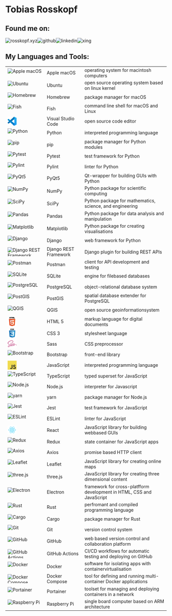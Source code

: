 # Tobias Rosskopf

## Found me on:
[<img align="left" height="28px" alt="rosskopf.xyz" src="https://upload.wikimedia.org/wikipedia/commons/thumb/c/c4/Globe_icon.svg/1200px-Globe_icon.svg.png"/>][website]
[<img align="left" height="28px" alt="github" src="https://upload.wikimedia.org/wikipedia/commons/thumb/9/91/Octicons-mark-github.svg/2048px-Octicons-mark-github.svg.png"/>][github]
[<img align="left" height="28px" alt="linkedin" src="https://upload.wikimedia.org/wikipedia/commons/thumb/0/01/LinkedIn_Logo.svg/291px-LinkedIn_Logo.svg.png"/>][linkedin]
[<img align="left" height="28px" alt="xing" src="https://w7.pngwing.com/pngs/374/219/png-transparent-logo-xing-expression-design-miscellaneous-angle-text-thumbnail.png"/>][xing]
<br />

## My Languages and Tools:

<table>
  <tr>
    <td><img align="left" alt="Apple macOS" height="28px" src="https://upload.wikimedia.org/wikipedia/commons/c/c9/Finder_Icon_macOS_Big_Sur.png" /></td>
    <td>Apple macOS</td>
    <td>operating system for macintosh computers</td>
  </tr>
  <tr>
    <td><img align="left" alt="Ubuntu" height="28px" src="https://assets.ubuntu.com/v1/29985a98-ubuntu-logo32.png" /></td>
    <td>Ubuntu</td>
    <td>open source operating system based on linux kernel</td>
  </tr>
  <tr>
    <td><img align="left" alt="Homebrew" height="28px" src="https://upload.wikimedia.org/wikipedia/commons/3/34/Homebrew_logo.png" /></td>
    <td>Homebrew</td>
    <td>package manager for macOS</td>
  </tr>
  <tr>
    <td><img align="left" alt="Fish" height="28px" src="https://fishshell.com/assets/img/Terminal_Logo_LCD_Small.png" /></td>
    <td>Fish</td>
    <td>command line shell for macOS and Linux</td>
  </tr>
  <tr>
    <td><img align="left" alt="Visual Studio Code" height="28px" src="https://raw.githubusercontent.com/github/explore/80688e429a7d4ef2fca1e82350fe8e3517d3494d/topics/visual-studio-code/visual-studio-code.png" /></td>
    <td>Visual Studio Code</td>
    <td>open source code editor</td>
  </tr>
  <tr>
    <td><img align="left" alt="Python" height="28px" src="https://upload.wikimedia.org/wikipedia/commons/c/c3/Python-logo-notext.svg" /></td>
    <td>Python</td>
    <td>interpreted programming language</td>
  </tr>
  <tr>
    <td><img align="left" alt="pip" height="28px" src="https://upload.wikimedia.org/wikipedia/commons/thumb/6/64/PyPI_logo.svg/1200px-PyPI_logo.svg.png" /></td>
    <td>pip</td>
    <td>package manager for Python modules</td>
  </tr>
  <tr>
    <td><img align="left" alt="Pytest" height="28px" src="https://docs.pytest.org/en/latest/_static/pytest_logo_curves.svg" /></td>
    <td>Pytest</td>
    <td>test framework for Python</td>
  </tr>
  <tr>
    <td><img align="left" alt="Pylint" height="28px" src="https://upload.wikimedia.org/wikipedia/commons/thumb/f/f1/Pylint_Logo_2018.svg/544px-Pylint_Logo_2018.svg.png" /></td>
    <td>Pylint</td>
    <td>linter for Python</td>
  </tr>
  <tr>
    <td><img align="left" alt="PyQt5" height="28px" src="https://upload.wikimedia.org/wikipedia/commons/thumb/e/e6/Python_and_Qt.svg/737px-Python_and_Qt.svg.png" /></td>
    <td>PyQt5</td>
    <td>Qt-wrapper for building GUIs with Python</td>
  </tr>
  <tr>
    <td><img align="left" alt="NumPy" height="28px" src="https://user-images.githubusercontent.com/50221806/86498201-a8bd8680-bd39-11ea-9d08-66b610a8dc01.png" /></td>
    <td>NumPy</td>
    <td>Python package for scientific computing</td>
  </tr>
  <tr>
    <td><img align="left" alt="SciPy" height="28px" src="https://upload.wikimedia.org/wikipedia/commons/thumb/b/b2/SCIPY_2.svg/512px-SCIPY_2.svg.png" /></td>
    <td>SciPy</td>
    <td>Python package for mathematics, science, and engineering</td>
  </tr>
  <tr>
    <td><img align="left" alt="Pandas" height="28px" src="https://pandas.pydata.org/static/img/pandas_mark.svg" /></td>
    <td>Pandas</td>
    <td>Python package for data analysis and manipulation</td>
  </tr>
  <tr>
    <td><img align="left" alt="Matplotlib" height="28px" src="https://upload.wikimedia.org/wikipedia/commons/thumb/0/01/Created_with_Matplotlib-logo.svg/2048px-Created_with_Matplotlib-logo.svg.png" /></td>
    <td>Matplotlib</td>
    <td>Python package for creating visualisations</td>
  </tr>
  <tr>
    <td><img align="left" alt="Django" height="28px" src="https://upload.wikimedia.org/wikipedia/de/thumb/0/0e/Django-logo.svg/2000px-Django-logo.svg.png" /></td>
    <td>Django</td>
    <td>web framework for Python</td>
  </tr>
  <tr>
    <td><img align="left" alt="Django REST Framework" height="28px" src="https://res.cloudinary.com/practicaldev/image/fetch/s--LIUQov36--/c_imagga_scale,f_auto,fl_progressive,h_420,q_auto,w_1000/https://dev-to-uploads.s3.amazonaws.com/i/p91vvc4ktmv42v7smvox.png" /></td>
    <td>Django REST Framework</td>
    <td>Django plugin for building REST APIs</td>
  </tr>
  <tr>
    <td><img align="left" alt="Postman" height="28px" src="https://seeklogo.com/images/P/postman-logo-F43375A2EB-seeklogo.com.png" /></td>
    <td>Postman</td>
    <td>client for API development and testing</td>
  </tr>
  <tr>
    <td><img align="left" alt="SQLite" height="28px" src="https://upload.wikimedia.org/wikipedia/commons/thumb/9/97/Sqlite-square-icon.svg/2048px-Sqlite-square-icon.svg.png" /></td>
    <td>SQLite</td>
    <td>engine for filebased databases</td>
  </tr>
  <tr>
    <td><img align="left" alt="PostgreSQL" height="28px" src="https://upload.wikimedia.org/wikipedia/de/thumb/4/4b/Postgresql.svg/1200px-Postgresql.svg.png" /></td>
    <td>PostgreSQL</td>
    <td>object-relational database system </td>
  </tr>
  <tr>
    <td><img align="left" alt="PostGIS" height="28px" src="https://live.osgeo.org/archive/6.0/_images/logo-PostGIS.png" /></td>
    <td>PostGIS</td>
    <td>spatial database extender for PostgreSQL</td>
  </tr>
  <tr>
    <td><img align="left" alt="QGIS" height="28px" src="https://upload.wikimedia.org/wikipedia/commons/thumb/9/91/QGIS_logo_new.svg/1200px-QGIS_logo_new.svg.png" /></td>
    <td>QGIS</td>
    <td>open source geoinformationsystem</td>
  </tr>
  <tr>
    <td><img align="left" alt="HTML5" height="28px" src="https://raw.githubusercontent.com/github/explore/80688e429a7d4ef2fca1e82350fe8e3517d3494d/topics/html/html.png" /></td>
    <td>HTML 5</td>
    <td>markup language for digital documents</td>
  </tr>
  <tr>
    <td><img align="left" alt="CSS3" height="28px" src="https://raw.githubusercontent.com/github/explore/80688e429a7d4ef2fca1e82350fe8e3517d3494d/topics/css/css.png" /></td>
    <td>CSS 3</td>
    <td>stylesheet language</td>
  </tr>
  <tr>
    <td><img align="left" alt="Sass" height="28px" src="https://raw.githubusercontent.com/github/explore/80688e429a7d4ef2fca1e82350fe8e3517d3494d/topics/sass/sass.png" /></td>
    <td>Sass</td>
    <td>CSS preprocessor</td>
  </tr>
  <tr>
    <td><img align="left" alt="Bootstrap" height="28px" src="https://upload.wikimedia.org/wikipedia/commons/thumb/b/b2/Bootstrap_logo.svg/2560px-Bootstrap_logo.svg.png" /></td>
    <td>Bootstrap</td>
    <td>front-end library</td>
  </tr>
  <tr>
    <td><img align="left" alt="JavaScript" height="28px" src="https://raw.githubusercontent.com/github/explore/80688e429a7d4ef2fca1e82350fe8e3517d3494d/topics/javascript/javascript.png" /></td>
    <td>JavaScript</td>
    <td>interpreted programming language</td>
  </tr>
  <tr>
    <td><img align="left" alt="TypeScript" height="28px" src="https://upload.wikimedia.org/wikipedia/commons/thumb/4/4c/Typescript_logo_2020.svg/1200px-Typescript_logo_2020.svg.png" /></td>
    <td>TypeScript</td>
    <td>typed superset for JavaScript</td>
  </tr>
  <tr>
    <td><img align="left" alt="Node.js" height="28px" src="https://upload.wikimedia.org/wikipedia/commons/thumb/d/d9/Node.js_logo.svg/1280px-Node.js_logo.svg.png" /></td>
    <td>Node.js</td>
    <td>interpreter for Javascript</td>
  </tr>
  <tr>
    <td><img align="left" alt="yarn" height="28px" src="https://seeklogo.com/images/Y/yarn-logo-F5E7A65FA2-seeklogo.com.png" /></td>
    <td>yarn</td>
    <td>package manager for Node.js</td>
  </tr>
  <tr>
    <td><img align="left" alt="Jest" height="28px" src="https://cdn.freebiesupply.com/logos/large/2x/jest-logo-png-transparent.png" /></td>
    <td>Jest</td>
    <td>test framework for JavaScript</td>
  </tr>
  <tr>
    <td><img align="left" alt="ESLint" height="28px" src="https://upload.wikimedia.org/wikipedia/commons/thumb/e/e3/ESLint_logo.svg/324px-ESLint_logo.svg.png" /></td>
    <td>ESLint</td>
    <td>linter for JavaScript</td>
  </tr>
  <tr>
    <td><img align="left" alt="React" height="28px" src="https://raw.githubusercontent.com/github/explore/80688e429a7d4ef2fca1e82350fe8e3517d3494d/topics/react/react.png" /></td>
    <td>React</td>
    <td>JavaScript library for building webbased GUIs</td>
  </tr>
  <tr>
    <td><img align="left" alt="Redux" height="28px" src="https://upload.wikimedia.org/wikipedia/commons/4/49/Redux.png" /></td>
    <td>Redux</td>
    <td>state container for JavaScript apps</td>
  </tr>
  <tr>
    <td><img align="left" alt="Axios" height="28px" src="https://user-images.githubusercontent.com/8939680/57233882-20344080-6fe5-11e9-9086-d20a955bed59.png" /></td>
    <td>Axios</td>
    <td>promise based HTTP client </td>
  </tr>
  <tr>
    <td><img align="left" alt="Leaflet" height="28px" src="https://upload.wikimedia.org/wikipedia/commons/thumb/1/13/Leaflet_logo.svg/1200px-Leaflet_logo.svg.png" /></td>
    <td>Leaflet</td>
    <td>JavaScript library for creating online maps</td>
  </tr>
  <tr>
    <td><img align="left" alt="three.js" height="28px" src="https://discoverthreejs.com/images/app-logos/forum.png" /></td>
    <td>three.js</td>
    <td>JavaScript library for creating three dimensional content</td>
  </tr>
  <tr>
    <td><img align="left" alt="Electron" height="28px" src="https://upload.wikimedia.org/wikipedia/commons/thumb/9/91/Electron_Software_Framework_Logo.svg/1200px-Electron_Software_Framework_Logo.svg.png" /></td>
    <td>Electron</td>
    <td>framework for cross-platfform development in HTML, CSS and JavaScript</td>
  </tr>
  <tr>
    <td><img align="left" alt="Rust" height="28px" src="https://upload.wikimedia.org/wikipedia/commons/thumb/d/d5/Rust_programming_language_black_logo.svg/2048px-Rust_programming_language_black_logo.svg.png" /></td>
    <td>Rust</td>
    <td>perfromant and compiled programming language</td>
  </tr>
  <tr>
    <td><img align="left" alt="Cargo" height="28px" src="https://doc.rust-lang.org/cargo/images/Cargo-Logo-Small.png" /></td>
    <td>Cargo</td>
    <td>package manager for Rust</td>
  </tr>
  <tr>
    <td><img align="left" alt="Git" height="28px" src="https://git-scm.com/images/logos/downloads/Git-Icon-1788C.png" /></td>
    <td>Git</td>
    <td>version control system</td>
  </tr>
  <tr>
    <td><img align="left" alt="GitHub" height="28px" src="https://upload.wikimedia.org/wikipedia/commons/thumb/9/91/Octicons-mark-github.svg/2048px-Octicons-mark-github.svg.png" /></td>
    <td>GitHub</td>
    <td>web based version control and collaboration platform</td>
  </tr>
  <tr>
    <td><img align="left" alt="GitHub Actions" height="28px" src="https://avatars.githubusercontent.com/u/44036562?s=280&v=4" /></td>
    <td>GitHub Actions</td>
    <td>CI/CD workflows for automatic testing and deploying on GitHub</td>
  </tr>
  <tr>
    <td><img align="left" alt="Docker" height="28px" src="https://www.docker.com/sites/default/files/d8/2019-07/vertical-logo-monochromatic.png" /></td>
    <td>Docker</td>
    <td>software for isolating apps with containervirtualisation</td>
  </tr>
  <tr>
    <td><img align="left" alt="Docker Compose" height="28px" src="https://www.willhoeft-it.com/images/posts/2016-04-compose.png" /></td>
    <td>Docker Compose</td>
    <td>tool for defining and running multi-container Docker applications</td>
  </tr>
  <tr>
    <td><img align="left" alt="Portainer" height="28px" src="https://www.diytechguru.com/wp-content/uploads/2020/11/Post-6-Portainer-Logo.png" /></td>
    <td>Portainer</td>
    <td>toolset for managing and deploying containers in a network</td>
  </tr>
  <tr>
    <td><img align="left" alt="Raspberry Pi" height="28px" src="https://upload.wikimedia.org/wikipedia/de/thumb/c/cb/Raspberry_Pi_Logo.svg/2000px-Raspberry_Pi_Logo.svg.png" /></td>
    <td>Raspberry Pi</td>
    <td>single board computer based on ARM architecture</td>
  </tr>
<table>


[website]: http://www.rosskopf.xyz
[github]: https://www.github.com/tobiasrosskopf
[linkedin]: https://www.linkedin.com/in/tobias-rosskopf-85b9051b/
[xing]: https://www.xing.com/profile/Tobias_Rosskopf

[rust]: https://www.rust-lang.org
[cypress]: https://www.cypress.io
[dockerswarm]: https://docs.docker.com/engine/swarm/
[radolan2map]: https://gitlab.com/Weatherman_/radolan2map/-/wikis/home
